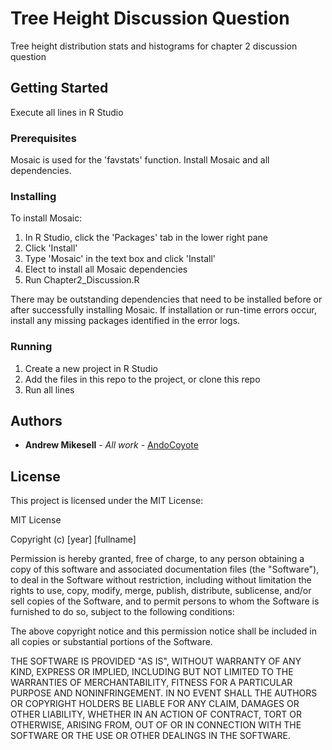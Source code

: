 # Tree Height Discussion Question

Tree height distribution stats and histograms for chapter 2 discussion question

## Getting Started

Execute all lines in R Studio

### Prerequisites

Mosaic is used for the 'favstats' function.
Install Mosaic and all dependencies.

### Installing

To install Mosaic:
1. In R Studio, click the 'Packages' tab in the lower right pane
2. Click 'Install'
3. Type 'Mosaic' in the text box and click 'Install'
4. Elect to install all Mosaic dependencies
5. Run Chapter2_Discussion.R

There may be outstanding dependencies that need to be installed before or after successfully installing Mosaic.
If installation or run-time errors occur, install any missing packages identified in the error logs.

### Running

1. Create a new project in R Studio
2. Add the files in this repo to the project, or clone this repo
3. Run all lines

## Authors

* **Andrew Mikesell** - *All work* - [AndoCoyote](https://github.com/andocoyote)

## License

This project is licensed under the MIT License:

MIT License

Copyright (c) [year] [fullname]

Permission is hereby granted, free of charge, to any person obtaining a copy
of this software and associated documentation files (the "Software"), to deal
in the Software without restriction, including without limitation the rights
to use, copy, modify, merge, publish, distribute, sublicense, and/or sell
copies of the Software, and to permit persons to whom the Software is
furnished to do so, subject to the following conditions:

The above copyright notice and this permission notice shall be included in all
copies or substantial portions of the Software.

THE SOFTWARE IS PROVIDED "AS IS", WITHOUT WARRANTY OF ANY KIND, EXPRESS OR
IMPLIED, INCLUDING BUT NOT LIMITED TO THE WARRANTIES OF MERCHANTABILITY,
FITNESS FOR A PARTICULAR PURPOSE AND NONINFRINGEMENT. IN NO EVENT SHALL THE
AUTHORS OR COPYRIGHT HOLDERS BE LIABLE FOR ANY CLAIM, DAMAGES OR OTHER
LIABILITY, WHETHER IN AN ACTION OF CONTRACT, TORT OR OTHERWISE, ARISING FROM,
OUT OF OR IN CONNECTION WITH THE SOFTWARE OR THE USE OR OTHER DEALINGS IN THE
SOFTWARE.
